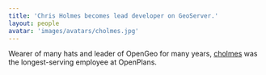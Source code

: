 ```yaml
---
title: 'Chris Holmes becomes lead developer on GeoServer.'
layout: people
avatar: 'images/avatars/cholmes.jpg'
---
```


Wearer of many hats and leader of OpenGeo for many years, [cholmes](https://twitter.com/opencholmes) was the longest-serving employee at OpenPlans.